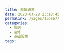 ```yaml
---
title: 基础设施
date: 2023-03-28 23:18:45
permalink: /pages/15deb7/
categories:
  - 家居
  - 装修
  - 基础设施
tags:
---
```

